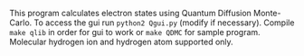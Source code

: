 This program calculates electron states using Quantum Diffusion Monte-Carlo. 
To access the gui run `python2 Qgui.py` (modify if necessary). 
Compile `make qlib` in order for gui to work or `make QDMC` for sample program.
Molecular hydrogen ion and hydrogen atom supported only.
